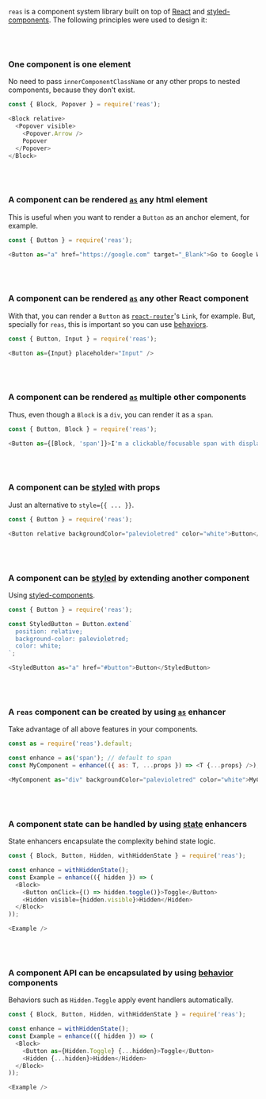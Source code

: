 `reas` is a component system library built on top of [React](https://reactjs.org/) and [styled-components](https://www.styled-components.com/). The following principles were used to design it:

<br /><br />

### One component is one element
No need to pass `innerComponentClassName` or any other props to nested components, because they don't exist.
```js { "showCode": true }
const { Block, Popover } = require('reas');

<Block relative>
  <Popover visible>
    <Popover.Arrow />
    Popover
  </Popover>
</Block>
```

<br /><br />

### A component can be rendered [`as`](#as) any html element
This is useful when you want to render a `Button` as an anchor element, for example.
```js { "showCode": true }
const { Button } = require('reas');

<Button as="a" href="https://google.com" target="_Blank">Go to Google Website</Button>
```

<br /><br />

### A component can be rendered [`as`](#as) any other React component
With that, you can render a `Button` as [`react-router`](https://reacttraining.com/react-router/)'s `Link`, for example. But, specially for `reas`, this is important so you can use [behaviors](#behaviors).
```js { "showCode": true }
const { Button, Input } = require('reas');

<Button as={Input} placeholder="Input" />
```

<br /><br />

### A component can be rendered [`as`](#as) multiple other components
Thus, even though a `Block` is a `div`, you can render it as a `span`.
```js { "showCode": true }
const { Button, Block } = require('reas');

<Button as={[Block, 'span']}>I'm a clickable/focusable span with display:block</Button>
```

<br /><br />

### A component can be [styled](#styling) with props
Just an alternative to `style={{ ... }}`.
```js { "showCode": true }
const { Button } = require('reas');

<Button relative backgroundColor="palevioletred" color="white">Button</Button>
```

<br /><br />

### A component can be [styled](#styling) by extending another component
Using [styled-components](https://www.styled-components.com/).
```js { "showCode": true }
const { Button } = require('reas');

const StyledButton = Button.extend`
  position: relative;
  background-color: palevioletred;
  color: white;
`;

<StyledButton as="a" href="#button">Button</StyledButton>
```

<br /><br />

### A `reas` component can be created by using [`as`](#as) enhancer
Take advantage of all above features in your components.
```js { "showCode": true }
const as = require('reas').default;

const enhance = as('span'); // default to span
const MyComponent = enhance(({ as: T, ...props }) => <T {...props} />);

<MyComponent as="div" backgroundColor="palevioletred" color="white">MyComponent</MyComponent>
```

<br /><br />

### A component state can be handled by using [state](#state) enhancers
State enhancers encapsulate the complexity behind state logic.
```js { "showCode": true }
const { Block, Button, Hidden, withHiddenState } = require('reas');

const enhance = withHiddenState();
const Example = enhance(({ hidden }) => (
  <Block>
    <Button onClick={() => hidden.toggle()}>Toggle</Button>
    <Hidden visible={hidden.visible}>Hidden</Hidden>
  </Block>
));

<Example />
```

<br /><br />

### A component API can be encapsulated by using [behavior](#behaviors) components
Behaviors such as `Hidden.Toggle` apply event handlers automatically.
```js { "showCode": true }
const { Block, Button, Hidden, withHiddenState } = require('reas');

const enhance = withHiddenState();
const Example = enhance(({ hidden }) => (
  <Block>
    <Button as={Hidden.Toggle} {...hidden}>Toggle</Button>
    <Hidden {...hidden}>Hidden</Hidden>
  </Block>
));

<Example />
```
